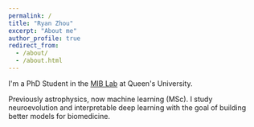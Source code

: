 ```yaml
---
permalink: /
title: "Ryan Zhou"
excerpt: "About me"
author_profile: true
redirect_from: 
  - /about/
  - /about.html
---
```


I'm a PhD Student in the [MIB Lab](https://sites.google.com/site/tinghushomepage/) at Queen's University.

Previously astrophysics, now machine learning (MSc). I study neuroevolution and interpretable deep learning with the goal of building better models for biomedicine.
